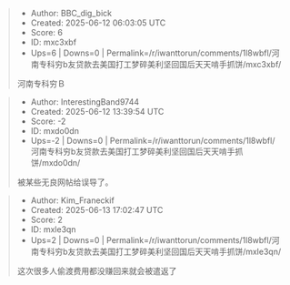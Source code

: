 > - Author: BBC_dig_bick
> - Created: 2025-06-12 06:03:05 UTC
> - Score: 6
> - ID: mxc3xbf
> - Ups=6 | Downs=0 | Permalink=/r/iwanttorun/comments/1l8wbfl/河南专科穷b友贷款去美国打工梦碎美利坚回国后天天啃手抓饼/mxc3xbf/
>
> 河南专科穷Ｂ

> - Author: InterestingBand9744
> - Created: 2025-06-12 13:39:54 UTC
> - Score: -2
> - ID: mxdo0dn
> - Ups=-2 | Downs=0 | Permalink=/r/iwanttorun/comments/1l8wbfl/河南专科穷b友贷款去美国打工梦碎美利坚回国后天天啃手抓饼/mxdo0dn/
>
> 被某些无良网帖给误导了。

> - Author: Kim_Franeckif
> - Created: 2025-06-13 17:02:47 UTC
> - Score: 2
> - ID: mxle3qn
> - Ups=2 | Downs=0 | Permalink=/r/iwanttorun/comments/1l8wbfl/河南专科穷b友贷款去美国打工梦碎美利坚回国后天天啃手抓饼/mxle3qn/
>
> 这次很多人偷渡费用都没赚回来就会被遣返了
